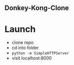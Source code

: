 ## Donkey-Kong-Clone

# Launch

- clone repo
- cd into folder
- `python -m SimpleHTTPServer`
- visit localhost:8000

